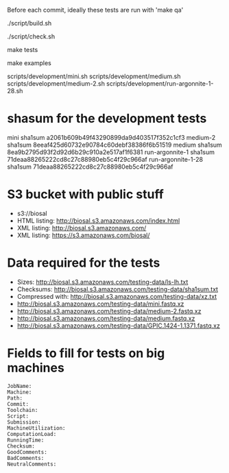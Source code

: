 Before each commit, ideally these tests are run with 'make qa'

./script/build.sh

./script/check.sh

make tests

make examples

scripts/development/mini.sh
scripts/development/medium.sh
scripts/development/medium-2.sh
scripts/development/run-argonnite-1-28.sh

# shasum for the development tests

mini sha1sum a2061b609b49f43290899da9d403517f352c1cf3
medium-2 sha1sum 8eeaf425d60732e90784c60debf38386f6b51519
medium sha1sum 8ea9b2795d93f2d92d6b29c910a2e517af1f6381
run-argonnite-1 sha1sum 71deaa88265222cd8c27c88980eb5c4f29c966af
run-argonnite-1-28 sha1sum 71deaa88265222cd8c27c88980eb5c4f29c966af

# S3 bucket with public stuff

- s3://biosal
- HTML listing: http://biosal.s3.amazonaws.com/index.html
- XML listing: http://biosal.s3.amazonaws.com/
- XML listing: https://s3.amazonaws.com/biosal/

# Data required for the tests

- Sizes: http://biosal.s3.amazonaws.com/testing-data/ls-lh.txt
- Checksums: http://biosal.s3.amazonaws.com/testing-data/sha1sum.txt
- Compressed with: http://biosal.s3.amazonaws.com/testing-data/xz.txt
- http://biosal.s3.amazonaws.com/testing-data/mini.fastq.xz
- http://biosal.s3.amazonaws.com/testing-data/medium-2.fastq.xz
- http://biosal.s3.amazonaws.com/testing-data/medium.fastq.xz
- http://biosal.s3.amazonaws.com/testing-data/GPIC.1424-1.1371.fastq.xz

# Fields to fill for tests on big machines

```
JobName:
Machine:
Path:
Commit:
Toolchain:
Script:
Submission:
MachineUtilization:
ComputationLoad:
RunningTime:
Checksum:
GoodComments:
BadComments:
NeutralComments:
```
